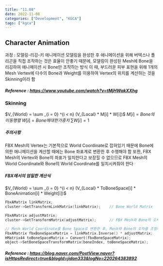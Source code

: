 ```yaml
---
title: "11.08"
date: 2022-11-08
categories: ["Development", "KGCA"]
tags: ["kgca"]
---
```

## Character Animation
과정 : 모델링-리깅-키 애니메이션
모델링을 완성한 후 애니메이션을 위해 버텍스나 폴리곤을 직접 조작하는 것은 효율이 안좋기 때문에, 모델링이 완성된 Mesh에 Bone을 리깅하여 애니매이션 시 Bone만 조작하는 방식
이 때, 부드러운 피부 표현을 위해 1개의 Mesh Vertex에 다수의 Bone과 Weight를 이용하여 Vertex의 위치를 계산하는 것을 Skinning이라 함
##### _Reference_ : https://www.youtube.com/watch?v=tMjHWakXXhg

### Skinning
$V_{World} = \sum _{i = 0} ^{i < n} (V_{Local} * M[i] * W[i])$
$M[i] = Bone의 이동 행렬$
$W[i] = Bone에 대한 가중치$
$\sum W[i] = 1$

##### 주의사항
FBX Mesh의 Vertex는 기본적으로 World Coordinate로 잡혀있기 때문에 Bone에 의한 애니메이션을 계산할 때에는 Bone 좌표계로 변환한 후 수행해야 함
또한, FBX Mesh의 Vertex와 Bone의 좌표가 일치한다고 보장힐 수 없으므로 FBX Mesh의 World Coordinate와 Bone의 World Coordinate를 일치시켜줘야 한다

##### FBX에서의 엄밀한 계산식
$V_{World} = \sum _{i = 0} ^{i < n} (V_{Local} * ToBoneSpace[i] * BoneAnimation[i] * Weight[i])$
```cpp
FbxAMatrix linkMatrix;
cluster->GetTransformLinkMatrix(linkMatrix);	// Bone World Matrix

FbxAMatrix adjustMatrix;
cluster->GetTransformMatrix(adjustMatrix);		// FBX Mesh와 Bone의 오차 조정

// Mesh World Coordinate를 Bone Space로 변환한 후, Mesh와 Bone의 오차를 조정하는 Matrix
FbxAMatrix fbxBoneSpaceMatrix = linkMatrix.Inverse() * adjustMatrix;
HMatrix44 toBoneSpaceMatrix = Convert(fbxBoneSpaceMatrix);
object->SetBoneSpaceTransformMatrix(boneIndex, toBoneSpaceMatrix);
```

##### _Reference_ : https://blog.naver.com/PostView.naver?isHttpsRedirect=true&blogId=jidon333&logNo=220264383892